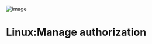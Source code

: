 
![image](https://github.com/user-attachments/assets/e09a3aae-4049-47c2-a8d0-82f9d0ab1ee3)


# Linux:Manage authorization
